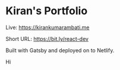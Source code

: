 # Kiran's Portfolio

Live: https://kirankumarambati.me

Short URL: https://bit.ly/react-dev

Built with Gatsby and deployed on to Netlify.

Hi
